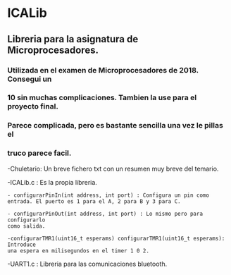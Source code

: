 # ICALib
## Libreria para la asignatura de Microprocesadores.
### Utilizada en el examen de Microprocesadores de 2018. Consegui un
### 10 sin muchas complicaciones. Tambien la use para el proyecto final.
### Parece complicada, pero es bastante sencilla una vez le pillas el
### truco parece facil.

-Chuletario: Un breve fichero txt con un resumen muy breve del temario.

-ICALib.c : Es la propia libreria.

    - configurarPinIn(int address, int port) : Configura un pin como
    entrada. El puerto es 1 para el A, 2 para B y 3 para C.
    
    - configurarPinOut(int address, int port) : Lo mismo pero para configurarlo
    como salida.
    
    -configurarTMR1(uint16_t esperams) configurarTMR1(uint16_t esperams): Introduce
    una espera en milisegundos en el timer 1 0 2.
    
-UART1.c : Libreria para las comunicaciones bluetooth.
